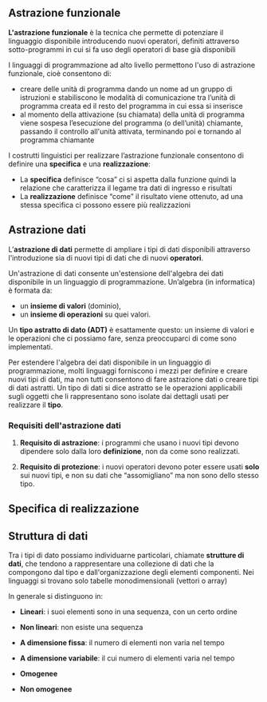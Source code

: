 ## Astrazione funzionale
**L'astrazione funzionale** è la tecnica che permette di potenziare il linguaggio disponibile introducendo nuovi operatori, definiti attraverso sotto-programmi in cui si fa uso degli operatori di base già disponibili

I linguaggi di programmazione ad alto livello permettono l'uso di astrazione funzionale, cioè consentono di:
- creare delle unità di programma dando un nome ad un gruppo di istruzioni e stabiliscono le modalità di comunicazione tra l’unità di programma creata ed il resto del programma in cui essa si inserisce
- al momento della attivazione (su chiamata) della unità di programma viene sospesa l’esecuzione del programma (o dell’unità) chiamante, passando il controllo all'unità attivata, terminando poi e tornando al programma chiamante

I costrutti linguistici per realizzare l’astrazione funzionale consentono di definire una **specifica** e una **realizzazione**:
- La **specifica** definisce “cosa” ci si aspetta dalla funzione quindi la relazione che caratterizza il legame tra dati di  ingresso e risultati
- La **realizzazione** definisce “come” il risultato viene ottenuto, ad una stessa specifica ci possono essere più realizzazioni
## Astrazione dati
L’**astrazione di dati** permette di ampliare i tipi di dati disponibili attraverso l'introduzione sia di nuovi tipi di dati che di nuovi **operatori**.

Un'astrazione di dati consente un'estensione dell'algebra dei dati disponibile in un linguaggio di programmazione. 
Un’algebra (in informatica) è formata da:
- un **insieme di valori** (dominio),
- un **insieme di operazioni** su quei valori.

Un **tipo astratto di dato (ADT)** è esattamente questo: un insieme di valori e le operazioni che ci possiamo fare, senza preoccuparci di come sono implementati.

Per estendere l'algebra dei dati disponibile in un linguaggio di programmazione, molti linguaggi forniscono i mezzi per definire e creare nuovi tipi di dati, ma non tutti consentono di fare astrazione dati o creare tipi di dati astratti. 
Un tipo di dati si dice astratto se le operazioni applicabili sugli oggetti che li rappresentano sono isolate dai dettagli usati per realizzare il **tipo**.
### Requisiti dell'astrazione dati

1. **Requisito di astrazione**: i programmi che usano i nuovi tipi devono dipendere solo dalla loro **definizione**, non da come sono realizzati.

2. **Requisito di protezione**: i nuovi operatori devono poter essere usati **solo** sui nuovi tipi, e non su dati che “assomigliano” ma non sono dello stesso tipo.
## Specifica di realizzazione

## Struttura di dati
Tra i tipi di dato possiamo individuarne particolari, chiamate **strutture di dati**, che tendono a rappresentare una collezione di dati che la compongono dal tipo e dall'organizzazione degli elementi componenti.
Nei linguaggi si trovano solo tabelle monodimensionali (vettori o array) 

In generale si distinguono in:
- **Lineari**: i suoi elementi sono in una sequenza, con un certo ordine
- **Non lineari**: non esiste una sequenza 

- **A dimensione fissa**: il numero di elementi non varia nel tempo
- **A dimensione variabile**: il cui numero di elementi varia nel tempo

- **Omogenee**
- **Non omogenee**